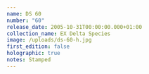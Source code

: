 ```yaml
---
name: DS 60
number: "60"
release_date: 2005-10-31T00:00:00.000+01:00
collection_name: EX Delta Species
image: /uploads/ds-60-h.jpg
first_edition: false
holographic: true
notes: Stamped
---
```

